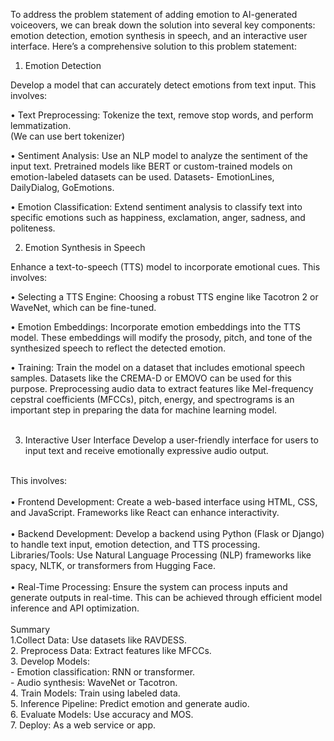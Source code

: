 To address the problem statement of adding emotion to AI-generated voiceovers, we can break down the solution into several key components: emotion detection, emotion synthesis in speech, and an interactive user interface. Here’s a comprehensive solution to this problem statement:
<br>
1. Emotion Detection<br>

Develop a model that can accurately detect emotions from text input. This involves:<br>

• Text Preprocessing: Tokenize the text, remove stop words, and perform lemmatization.<br>
(We can use bert tokenizer)<br>

• Sentiment Analysis: Use an NLP model to analyze the sentiment of the input text. Pretrained models like BERT or custom-trained models on emotion-labeled datasets can be
used. Datasets- EmotionLines, DailyDialog, GoEmotions.<br>

• Emotion Classification: Extend sentiment analysis to classify text into specific emotions
such as happiness, exclamation, anger, sadness, and politeness.<br>

2. Emotion Synthesis in Speech

Enhance a text-to-speech (TTS) model to incorporate emotional cues. This involves:<br>

• Selecting a TTS Engine: Choosing a robust TTS engine like Tacotron 2 or WaveNet, which can be fine-tuned.<br>

• Emotion Embeddings: Incorporate emotion embeddings into the TTS model. These embeddings will modify the prosody, pitch, and tone of the synthesized speech to reflect the detected emotion.
<br>

• Training: Train the model on a dataset that includes emotional speech samples. Datasets like the CREMA-D or EMOVO can be used for this purpose. Preprocessing audio data to extract features like Mel-frequency cepstral coefficients (MFCCs), pitch, energy, and spectrograms is an important step in preparing the data for machine learning model.<br>
<br>

3. Interactive User Interface
Develop a user-friendly interface for users to input text and receive emotionally expressive audio output.
<br>
 This involves:<br>
 <br>
• Frontend Development: Create a web-based interface using HTML, CSS, and
JavaScript. Frameworks like React can enhance interactivity.<br>
<br>
• Backend Development: Develop a backend using Python (Flask or Django) to handle
text input, emotion detection, and TTS processing. Libraries/Tools: Use Natural Language Processing (NLP) frameworks like spacy, NLTK, or transformers from Hugging Face.<br>
<br>
• Real-Time Processing: Ensure the system can process inputs and generate outputs in
real-time. This can be achieved through efficient model inference and API optimization.<br>
<br>
Summary
<br>
1.Collect Data: Use datasets like RAVDESS.
<br>
2. Preprocess Data: Extract features like MFCCs.<br>
3. Develop Models:<br>
   - Emotion classification: RNN or transformer.<br>
   - Audio synthesis: WaveNet or Tacotron.<br>
4. Train Models: Train using labeled data.<br>
5. Inference Pipeline: Predict emotion and generate audio.<br>
6. Evaluate Models: Use accuracy and MOS.<br>
7. Deploy: As a web service or app.<br>


